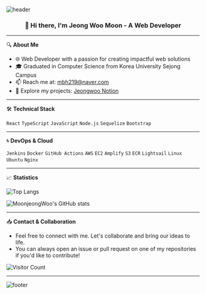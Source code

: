 <!--
**MoonjeongWoo/Moonjeongwoo** is a ✨ _special_ ✨ repository because its `README.md` (this file) appears on your GitHub profile.
-->

![header](https://capsule-render.vercel.app/api?type=waving&color=gradient&height=300&section=header&text=jeongWoo%20Moon😊&fontSize=90)

<h3 align="center">👋 Hi there, I'm Jeong Woo Moon - A Web Developer</h3>

---

🔍 **About Me**
- 🌐 Web Developer with a passion for creating impactful web solutions
- 🎓 Graduated in Computer Science from Korea University Sejong Campus
- 📫 Reach me at: [mbh219@naver.com](mailto:mbh219@naver.com)
- 📘 Explore my projects: [Jeongwoo Notion](https://www.notion.so/moonjeongwoo/JW-s-notion-4b964b567dfb4129b73ce4fcf363a3c3)

---

🛠 **Technical Stack**

`React` `TypeScript` `JavaScript` `Node.js` `Sequelize` `Bootstrap`

---

🌀 **DevOps & Cloud**

`Jenkins` `Docker` `GitHub Actions` `AWS` `EC2` `Amplify` `S3` `ECR` `Lightsail` `Linux` `Ubuntu` `Nginx`

---

📈 **Statistics**

![Top Langs](https://github-readme-stats.vercel.app/api/top-langs/?username=MoonjeongWoo&layout=compact&theme=radical)

![MoonjeongWoo's GitHub stats](https://github-readme-stats.vercel.app/api?username=MoonjeongWoo&show_icons=true&theme=radical)

---

📥 **Contact & Collaboration**

- Feel free to connect with me. Let's collaborate and bring our ideas to life.
- You can always open an issue or pull request on one of my repositories if you'd like to contribute!

![Visitor Count](https://profile-counter.glitch.me/MoonjeongWoo/count.svg)

---

![footer](https://capsule-render.vercel.app/api?type=waving&color=gradient&height=150&section=footer&text=Thank%20You%20For%20Visiting!&fontSize=30)
